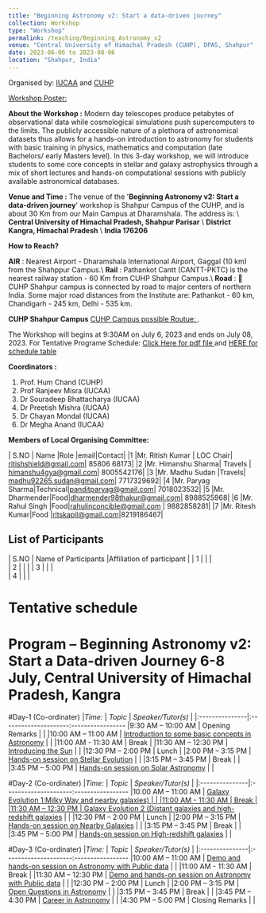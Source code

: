 ```yaml
---
title: "Beginning Astronomy v2: Start a data-driven journey"
collection: Workshop
type: "Workshop"
permalink: /teaching/Beginning_Astronomy_v2
venue: "Central University of Himachal Pradesh (CUHP), DPAS, Shahpur"
date: 2023-06-06 to 2023-08-06
location: "Shahpur, India"
---
```

Organised by: [IUCAA](https://www.iucaa.in/en/) and [CUHP](https://www.cuhimachal.ac.in/index.php/SPMS/department/dept_physics_astronomical)

[Workshop Poster:](https://web.iucaa.in/attachments/events/BA2SDDJ-2023.pdf)

**About the Workshop :** Modern day telescopes produce petabytes of observational data while cosmological simulations push supercomputers to the limits. The publicly accessible nature of a plethora of astronomical datasets thus allows for a hands-on introduction to astronomy for students with basic training in physics, mathematics and computation (late Bachelors/ early Masters level). In this 3-day workshop, we will introduce students to some core concepts in stellar and galaxy astrophysics through a mix of short lectures and hands-on computational sessions with publicly available astronomical databases.

**Venue and Time :**  The venue of the '**Beginning Astronomy v2: Start a data-driven journey**' workshop is Shahpur Campus of the CUHP, and is about 30 Km from our Main Campus at Dharamshala. The address is: \\
                    **Central University of Himachal Pradesh, Shahpur Parisar** \\
                    **District Kangra, Himachal Pradesh** \\
                    **India 176206**

 **How to Reach?**

 **AIR** : Nearest Airport - Dharamshala International Airport, Gaggal (10 km) from the Shahppur Campus.\\
 **Rail** : Pathankot Cantt (CANTT-PKTC) is the nearest railway station - 60 Km from CUHP Shahpur Campus.\\
 **Road** : :car: CUHP Shahpur campus is connected by road to major centers of northern India. Some major road distances from the Institute are: Pathankot - 60 km, Chandigarh - 245 km, Delhi - 535 km.

**CUHP Shahpur Campus**
[CUHP Campus possible Routue: ](https://www.google.com/maps/d/u/0/edit?mid=1xNufatJWEkh58pcnHaqmh9eRrv1IjHg&usp=sharing).

 The Workshop will begins at 9:30AM on July 6, 2023 and ends on July 08, 2023. For Tentative Programe Schedule: [Click Here for pdf file ](https://chandrastarclub.github.io/files/program-BA_web.pdf) and [HERE for schedule table](#ProgrammSchedule)

**Coordinators :**

1. Prof. Hum Chand (CUHP)
2. Prof Ranjeev Misra (IUCAA)
3. Dr Souradeep Bhattacharya (IUCAA)
4. Dr Preetish Mishra (IUCAA)
5. Dr Chayan Mondal (IUCAA)
6. Dr Megha Anand (IUCAA)

**Members of Local Organising Committee:**

| S.NO  | Name  |Role |email|Contact|
|1 |Mr. Ritish Kumar | LOC Chair| ritishshield@gmail.com| 85806 68173|
|2 |Mr. Himanshu Sharma| Travels | himanshu4gya@gmail.com|  8005542176|
|3 |Mr. Madhu Sudan |Travels| madhu92265.sudan@gmail.com| 7717329692|
|4 |Mr. Paryag Sharma|Technical|panditparyag@gmail.com|  7018023532|
|5 |Mr. Dharmender|Food|dharmender98thakur@gmail.com|  8988525968|
|6 |Mr. Rahul Singh |Food|rahulinconcible@gmail.com |  9882858281|
|7 |Mr. Ritesh Kumar|Food |ritskapil@gmail.com|8219186467|

## List of Participants

  | S.NO  | Name of Participants  |Affiliation of participant |
  | 1     |           |           |  
  | 2     |           |           |
  | 3     |           |           |  
  | 4     |           |           |  





  #  Tentative schedule <span id="ProgrammSchedule"></span>


  # Program – Beginning Astronomy v2: Start a Data-driven Journey 6-8 July, Central University of Himachal Pradesh, Kangra

  #Day-1  (Co-ordinater)
  |*Time:*      | *Topic* | *Speaker/Tutor(s)* |
  |:---------------|:---------------------:-----------------
  |9:30 AM – 10:00 AM  | Opening Remarks |     |
  |10:00 AM – 11:00 AM | [Introduction to some basic concepts in Astronomy](pdffile)  |  |
  |11:00 AM - 11:30 AM |  Break |
  |11:30 AM – 12:30 PM | [Introducing the Sun](pdffile) |  |
  |12:30 PM – 2:00 PM |  Lunch |
  |2:00 PM – 3:15 PM |  [Hands-on session on Stellar Evolution](pdffile) |  |
  |3:15 PM – 3:45 PM | Break |  |
  |3:45 PM – 5:00 PM |  [Hands-on session on Solar Astronomy](pdffile) |  |



  #Day-2  (Co-ordinater)
  |*Time:*      | *Topic* | *Speaker/Tutor(s)* |
  |:---------------|:---------------------:-----------------
  |10:00 AM – 11:00 AM | [Galaxy Evolution 1:Milky Way and nearby galaxies)   |  |
  |11:00 AM - 11:30 AM |  Break |
  |11:30 AM – 12:30 PM | Galaxy Evolution 2 (Distant galaxies and high-redshift galaxies](pdffile) |  |
  |12:30 PM – 2:00 PM |  Lunch |
  |2:00 PM – 3:15 PM |  [Hands-on session on Nearby Galaxies](pdffile)  |  |
  |3:15 PM – 3:45 PM | Break |  |
  |3:45 PM – 5:00 PM | [Hands-on session on High-redshift galaxies](pdffile)  |  |

   #Day-3  (Co-ordinater)
   |*Time:*      | *Topic* | *Speaker/Tutor(s)* |
   |:---------------|:---------------------:-----------------
   |10:00 AM – 11:00 AM | [Demo and hands-on session on Astronomy with Public data](pdffile)    |  |
   |11:00 AM - 11:30 AM |  Break |
   |11:30 AM – 12:30 PM | [Demo and hands-on session on Astronomy with Public data](pdffile) |  |
   |12:30 PM – 2:00 PM |  Lunch |
   |2:00 PM – 3:15 PM |  [Open Questions in Astronomy](pdffile) |  |
   |3:15 PM – 3:45 PM | Break |  |
   |3:45 PM – 4:30 PM | [Career in Astronomy](pdffile) |  |
   |4:30 PM – 5:00 PM | Closing Remarks |  |
